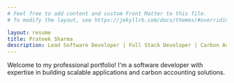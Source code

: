 ```yaml
---
# Feel free to add content and custom Front Matter to this file.
# To modify the layout, see https://jekyllrb.com/docs/themes/#overriding-theme-defaults

layout: resume
title: Prateek Sharma
description: Lead Software Developer | Full Stack Developer | Carbon Accounting Expert
---
```


Welcome to my professional portfolio! I'm a software developer with expertise in building scalable applications and carbon accounting solutions.
